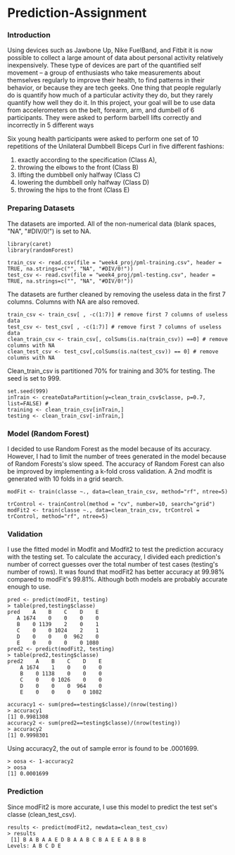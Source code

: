 # Prediction-Assignment
### Introduction

Using devices such as Jawbone Up, Nike FuelBand, and Fitbit it is now possible to collect a large amount of data about personal activity relatively inexpensively. These type of devices are part of the quantified self movement – a group of enthusiasts who take measurements about themselves regularly to improve their health, to find patterns in their behavior, or because they are tech geeks. One thing that people regularly do is quantify how much of a particular activity they do, but they rarely quantify how well they do it. In this project, your goal will be to use data from accelerometers on the belt, forearm, arm, and dumbell of 6 participants. They were asked to perform barbell lifts correctly and incorrectly in 5 different ways

Six young health participants were asked to perform one set of 10 repetitions of the Unilateral Dumbbell Biceps Curl in five different fashions: 
1. exactly according to the specification (Class A), 
2. throwing the elbows to the front (Class B)
3. lifting the dumbbell only halfway (Class C) 
4. lowering the dumbbell only halfway (Class D)
5. throwing the hips to the front (Class E)

### Preparing Datasets
The datasets are imported. All of the non-numerical data (blank spaces, "NA", "#DIV/0!") is set to NA. 
```
library(caret)
library(randomForest)

train_csv <- read.csv(file = "week4_proj/pml-training.csv", header = TRUE, na.strings=c("", "NA", "#DIV/0!"))
test_csv <- read.csv(file = "week4_proj/pml-testing.csv", header = TRUE, na.strings=c("", "NA", "#DIV/0!")) 
```
The datasets are further cleaned by removing the useless data in the first 7 columns. Columns with NA are also removed.
```
train_csv <- train_csv[ , -c(1:7)] # remove first 7 columns of useless data
test_csv <- test_csv[ , -c(1:7)] # remove first 7 columns of useless data
clean_train_csv <- train_csv[, colSums(is.na(train_csv)) ==0] # remove columns with NA
clean_test_csv <- test_csv[,colSums(is.na(test_csv)) == 0] # remove columns with NA
```
Clean_train_csv is partitioned 70% for training and 30% for testing. The seed is set to 999. 
```
set.seed(999)
inTrain <- createDataPartition(y=clean_train_csv$classe, p=0.7, list=FALSE) #
training <- clean_train_csv[inTrain,]
testing <- clean_train_csv[-inTrain,]
```
### Model (Random Forest)
I decided to use Random Forest as the model because of its accuracy. However, I had to limit the number of trees generated in the model because of Random Forests's slow speed.
The accuracy of Random Forest can also be improved by implementing a k-fold cross validation. A 2nd modfit is generated with 10 folds in a grid search.
```
modFit <- train(classe ~., data=clean_train_csv, method="rf", ntree=5)

trControl <- trainControl(method = "cv", number=10, search="grid")
modFit2 <- train(classe ~., data=clean_train_csv, trControl = trControl, method="rf", ntree=5)
```
### Validation
I use the fitted model in Modfit and Modfit2 to test the prediction accuracy with the testing set. 
To calculate the accuracy, I divided each prediction's number of correct guesses over the total number of test cases (testing's number of rows).
It was found that modFit2 has better accuracy at 99.98% compared to modFit's 99.81%. Although both models are probably accurate enough to use. 
```
pred <- predict(modFit, testing)
> table(pred,testing$classe)
pred    A    B    C    D    E
   A 1674    0    0    0    0
   B    0 1139    2    0    1
   C    0    0 1024    2    1
   D    0    0    0  962    0
   E    0    0    0    0 1080
pred2 <- predict(modFit2, testing)
> table(pred2,testing$classe)
pred2    A    B    C    D    E
    A 1674    1    0    0    0
    B    0 1138    0    0    0
    C    0    0 1026    0    0
    D    0    0    0  964    0
    E    0    0    0    0 1082

accuracy1 <- sum(pred==testing$classe)/(nrow(testing))
> accuracy1
[1] 0.9981308
accuracy2 <- sum(pred2==testing$classe)/(nrow(testing))
> accuracy2
[1] 0.9998301
```
Using accuracy2, the out of sample error is found to be .0001699.
```
> oosa <- 1-accuracy2
> oosa
[1] 0.0001699
```

### Prediction
Since modFit2 is more accurate, I use this model to predict the test set's classe (clean_test_csv).

```
results <- predict(modFit2, newdata=clean_test_csv)
> results
 [1] B A B A A E D B A A B C B A E E A B B B
Levels: A B C D E
```

